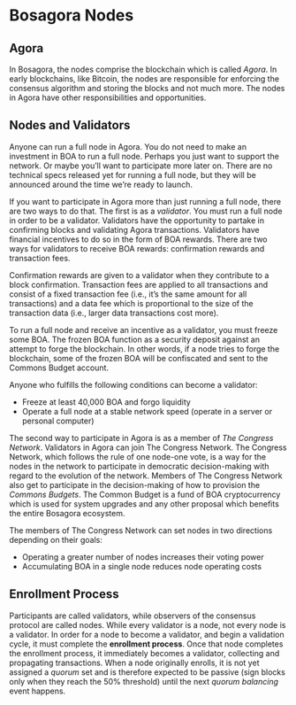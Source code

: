 # Bosagora Nodes

## Agora

In Bosagora, the nodes comprise the blockchain which is called *Agora*. In early blockchains, like Bitcoin, the nodes are responsible for enforcing the consensus algorithm and storing the blocks and not much more. The nodes in Agora have other responsibilities and opportunities.

## Nodes and Validators

Anyone can run a full node in Agora. You do not need to make an investment in BOA to run a full node. Perhaps you just want to support the network. Or maybe you’ll want to participate more later on. There are no technical specs released yet for running a full node, but they will be announced around the time we’re ready to launch.

If you want to participate in Agora more than just running a full node, there are two ways to do that. The first is as a *validator*. You must run a full node in order to be a validator. Validators have the opportunity to partake in confirming blocks and validating Agora transactions. Validators have financial incentives to do so in the form of BOA rewards. There are two ways for validators to receive BOA rewards: confirmation rewards and transaction fees.

Confirmation rewards are given to a validator when they contribute to a block confirmation. Transaction fees are applied to all transactions and consist of a fixed transaction fee (i.e., it’s the same amount for all transactions) and a data fee which is proportional to the size of the transaction data (i.e., larger data transactions cost more).

To run a full node and receive an incentive as a validator, you must freeze some BOA. The frozen BOA function as a security deposit against an attempt to forge the blockchain. In other words, if a node tries to forge the blockchain, some of the frozen BOA will be confiscated and sent to the Commons Budget account.

Anyone who fulfills the following conditions can become a validator:

+ Freeze at least 40,000 BOA and forgo liquidity
+ Operate a full node at a stable network speed (operate in a server or personal computer)

The second way to participate in Agora is as a member of *The Congress Network*. Validators in Agora can join The Congress Network. The Congress Network, which follows the rule of one node-one vote, is a way for the nodes in the network to participate in democratic decision-making with regard to the evolution of the network. Members of The Congress Network also get to participate in the decision-making of how to provision the *Commons Budgets*. The Common Budget is a fund of BOA cryptocurrency which is used for system upgrades and any other proposal which benefits the entire Bosagora ecosystem.

The members of The Congress Network can set nodes in two directions depending on their goals:

+ Operating a greater number of nodes increases their voting power
+ Accumulating BOA in a single node reduces node operating costs

## Enrollment Process

Participants are called validators, while observers of the consensus protocol are called nodes. While every validator is a node, not every node is a validator. In order for a node to become a validator, and begin a validation cycle, it must complete the **enrollment process**. Once that node completes the enrollment process, it immediately becomes a validator, collecting and propagating transactions. When a node originally enrolls, it is not yet assigned a *quorum* set and is therefore expected to be passive (sign blocks only when they reach the 50% threshold) until the next *quorum balancing* event happens.
